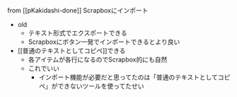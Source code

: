 
from [[pKakidashi-done]]
Scrapboxにインポート
- old
    - テキスト形式でエクスポートできる
    - Scrapboxにボタン一発でインポートできるとより良い
- [[普通のテキストとしてコピペ]]できる
    - 各アイテムが各行になるのでScrapbox的にも自然
    - これでいい
        - インポート機能が必要だと思ってたのは「普通のテキストとしてコピペ」ができないツールを使ってたせい
